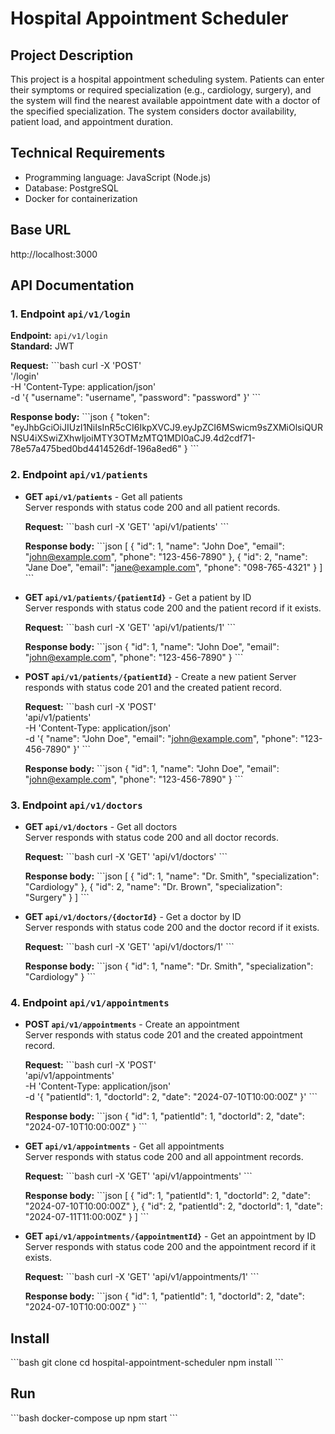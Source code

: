 
# Hospital Appointment Scheduler

## Project Description
This project is a hospital appointment scheduling system. Patients can enter their symptoms or required specialization (e.g., cardiology, surgery), and the system will find the nearest available appointment date with a doctor of the specified specialization. The system considers doctor availability, patient load, and appointment duration.

## Technical Requirements
- Programming language: JavaScript (Node.js)
- Database: PostgreSQL
- Docker for containerization

## Base URL
http://localhost:3000

## API Documentation

### 1. Endpoint `api/v1/login`
**Endpoint:** `api/v1/login`  
**Standard:** JWT  

**Request:**
\`\`\`bash
curl -X 'POST' \
'/login' \
-H 'Content-Type: application/json' \
-d '{
  "username": "username",
  "password": "password"
}'
\`\`\`

**Response body:**
\`\`\`json
{
  "token": "eyJhbGciOiJIUzI1NiIsInR5cCI6IkpXVCJ9.eyJpZCI6MSwicm9sZXMiOlsiQURNSU4iXSwiZXhwIjoiMTY3OTMzMTQ1MDI0aCJ9.4d2cdf71-78e57a475bed0bd4414526df-196a8ed6"
}
\`\`\`

### 2. Endpoint `api/v1/patients`
- **GET `api/v1/patients`** - Get all patients  
  Server responds with status code 200 and all patient records.

  **Request:**
  \`\`\`bash
  curl -X 'GET' 'api/v1/patients'
  \`\`\`

  **Response body:**
  \`\`\`json
  [
    {
      "id": 1,
      "name": "John Doe",
      "email": "john@example.com",
      "phone": "123-456-7890"
    },
    {
      "id": 2,
      "name": "Jane Doe",
      "email": "jane@example.com",
      "phone": "098-765-4321"
    }
  ]
  \`\`\`

- **GET `api/v1/patients/{patientId}`** - Get a patient by ID  
  Server responds with status code 200 and the patient record if it exists.
  
  **Request:**
  \`\`\`bash
  curl -X 'GET' 'api/v1/patients/1'
  \`\`\`

  **Response body:**
  \`\`\`json
  {
    "id": 1,
    "name": "John Doe",
    "email": "john@example.com",
    "phone": "123-456-7890"
  }
  \`\`\`

- **POST `api/v1/patients/{patientId}`** - Create a new patient
    Server responds with status code 201 and the created patient record.

    **Request:**
      \`\`\`bash
    curl -X 'POST' \
    'api/v1/patients' \
    -H 'Content-Type: application/json' \
    -d '{
    "name": "John Doe",
    "email": "john@example.com",
    "phone": "123-456-7890"
    }'
    \`\`\`

    **Response body:**
      \`\`\`json
    {
    "id": 1,
    "name": "John Doe",
    "email": "john@example.com",
    "phone": "123-456-7890"
    }
    \`\`\`



### 3. Endpoint `api/v1/doctors`
- **GET `api/v1/doctors`** - Get all doctors  
  Server responds with status code 200 and all doctor records.

  **Request:**
  \`\`\`bash
  curl -X 'GET' 'api/v1/doctors'
  \`\`\`

  **Response body:**
  \`\`\`json
  [
    {
      "id": 1,
      "name": "Dr. Smith",
      "specialization": "Cardiology"
    },
    {
      "id": 2,
      "name": "Dr. Brown",
      "specialization": "Surgery"
    }
  ]
  \`\`\`

- **GET `api/v1/doctors/{doctorId}`** - Get a doctor by ID  
  Server responds with status code 200 and the doctor record if it exists.
  
  **Request:**
  \`\`\`bash
  curl -X 'GET' 'api/v1/doctors/1'
  \`\`\`

  **Response body:**
  \`\`\`json
  {
    "id": 1,
    "name": "Dr. Smith",
    "specialization": "Cardiology"
  }
  \`\`\`

### 4. Endpoint `api/v1/appointments`
- **POST `api/v1/appointments`** - Create an appointment  
  Server responds with status code 201 and the created appointment record.
  
  **Request:**
  \`\`\`bash
  curl -X 'POST' \
  'api/v1/appointments' \
  -H 'Content-Type: application/json' \
  -d '{
    "patientId": 1,
    "doctorId": 2,
    "date": "2024-07-10T10:00:00Z"
  }'
  \`\`\`

  **Response body:**
  \`\`\`json
  {
    "id": 1,
    "patientId": 1,
    "doctorId": 2,
    "date": "2024-07-10T10:00:00Z"
  }
  \`\`\`

- **GET `api/v1/appointments`** - Get all appointments  
  Server responds with status code 200 and all appointment records.

  **Request:**
  \`\`\`bash
  curl -X 'GET' 'api/v1/appointments'
  \`\`\`

  **Response body:**
  \`\`\`json
  [
    {
      "id": 1,
      "patientId": 1,
      "doctorId": 2,
      "date": "2024-07-10T10:00:00Z"
    },
    {
      "id": 2,
      "patientId": 2,
      "doctorId": 1,
      "date": "2024-07-11T11:00:00Z"
    }
  ]
  \`\`\`

- **GET `api/v1/appointments/{appointmentId}`** - Get an appointment by ID  
  Server responds with status code 200 and the appointment record if it exists.
  
  **Request:**
  \`\`\`bash
  curl -X 'GET' 'api/v1/appointments/1'
  \`\`\`

  **Response body:**
  \`\`\`json
  {
    "id": 1,
    "patientId": 1,
    "doctorId": 2,
    "date": "2024-07-10T10:00:00Z"
  }
  \`\`\`

## Install
\`\`\`bash
git clone <repository-url>
cd hospital-appointment-scheduler
npm install
\`\`\`

## Run
\`\`\`bash
docker-compose up
npm start
\`\`\`
